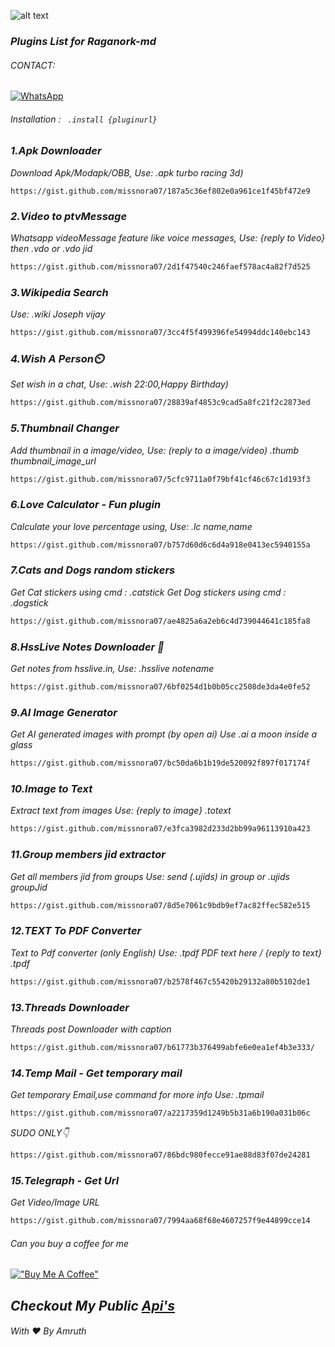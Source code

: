 ![alt text](https://encrypted-tbn0.gstatic.com/images?q=tbn:ANd9GcQ3YUxlP0tXVD4Ljz9zgnje-PJ9NzI4o40O7A&usqp=CAU)
### _Plugins List for Raganork-md_
###### _CONTACT:_

[![WhatsApp](https://img.shields.io/badge/-WhatsApp-4CA143?style=flat&logo=APIs&logoColor=white)](https://wa.me/17732956880?text=*_From+Github🌿_*)

###### _Installation : ``` .install {pluginurl}```_

<!-- PLUGIN LIST-->
### _1.Apk Downloader_
_Download Apk/Modapk/OBB, 
Use: .apk turbo racing 3d)_
```
https://gist.github.com/missnora07/187a5c36ef802e0a961ce1f45bf472e9
```
### _2.Video to ptvMessage_
_Whatsapp videoMessage feature like voice messages, 
Use: {reply to Video} then .vdo or .vdo jid_
```sh
https://gist.github.com/missnora07/2d1f47540c246faef578ac4a82f7d525
```
### _3.Wikipedia Search_
_Use: .wiki Joseph vijay_
```sh
https://gist.github.com/missnora07/3cc4f5f499396fe54994ddc140ebc143
```
### _4.Wish A Person⏲️_
_Set wish in a chat, 
Use: .wish 22:00,Happy Birthday)_
```sh
https://gist.github.com/missnora07/28839af4853c9cad5a8fc21f2c2873ed
```
### _5.Thumbnail Changer_
_Add thumbnail in a image/video, 
Use: (reply to a image/video) .thumb thumbnail_image_url_
```sh
https://gist.github.com/missnora07/5cfc9711a0f79bf41cf46c67c1d193f3
```
### _6.Love Calculator - Fun plugin_
_Calculate your love percentage using, 
Use: .lc name,name_
```sh
https://gist.github.com/missnora07/b757d60d6c6d4a918e0413ec5940155a
```
### _7.Cats and Dogs random stickers_
_Get Cat stickers using cmd : .catstick
Get Dog stickers using  cmd : .dogstick_
```sh
https://gist.github.com/missnora07/ae4825a6a2eb6c4d739044641c185fa8
```
### _8.HssLive Notes Downloader 📓_
_Get notes from hsslive.in, 
Use: .hsslive notename_
```sh
https://gist.github.com/missnora07/6bf0254d1b0b05cc2508de3da4e0fe52
```
### _9.AI Image Generator_
_Get AI generated images with prompt
(by open ai)
Use .ai a moon inside a glass_
```sh
https://gist.github.com/missnora07/bc50da6b1b19de520092f897f017174f
```
### _10.Image to Text_
_Extract text from images
Use: {reply to image} .totext_
```sh
https://gist.github.com/missnora07/e3fca3982d233d2bb99a96113910a423
```
### _11.Group members jid extractor_

_Get all members jid from groups
Use: send (.ujids) in group or .ujids groupJid_
```sh
https://gist.github.com/missnora07/8d5e7061c9bdb9ef7ac82ffec582e515
```
### _12.TEXT To PDF Converter_
_Text to Pdf converter (only English) 
Use: .tpdf PDF text here / {reply to text} .tpdf_
```sh
https://gist.github.com/missnora07/b2578f467c55420b29132a80b5102de1
```
### _13.Threads Downloader_
_Threads post Downloader with caption_
```sh
https://gist.github.com/missnora07/b61773b376499abfe6e0ea1ef4b3e333/
```
### _14.Temp Mail - Get temporary mail_
_Get temporary Email,use command for more info_
_Use: .tpmail_
```sh
https://gist.github.com/missnora07/a2217359d1249b5b31a6b190a031b06c
```
_SUDO ONLY👇_
```sh
https://gist.github.com/missnora07/86bdc980fecce91ae88d83f07de24281
```
### _15.Telegraph - Get Url_
_Get Video/Image URL_
```sh
https://gist.github.com/missnora07/7994aa68f68e4607257f9e44899cce14
```


###### _Can you buy a coffee for me_
[!["Buy Me A Coffee"](https://www.buymeacoffee.com/assets/img/custom_images/orange_img.png)](https://www.buymeacoffee.com/am1uth)

## _Checkout My Public [**Api's**](https://github.com/missnora07/rgnk-x-nora-plugins/wiki/API-LIST)_

###### With ❤️ By Amruth
